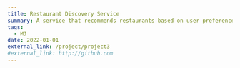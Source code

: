 ```yaml
---
title: Restaurant Discovery Service
summary: A service that recommends restaurants based on user preferences (The project hasn't started yet, so there is no link. I plan to add it later)
tags:
  - MJ
date: 2022-01-01
external_link: /project/project3
#external_link: http://github.com
---
```

